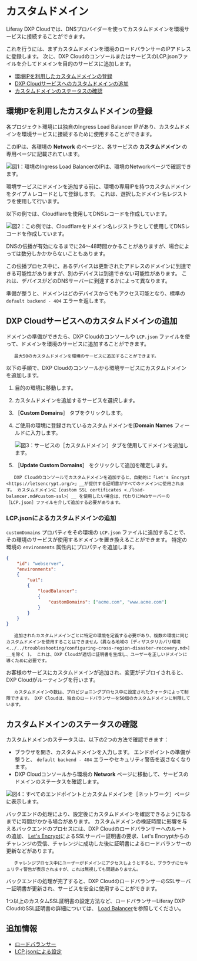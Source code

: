 # カスタムドメイン

Liferay DXP Cloudでは、DNSプロバイダーを使ってカスタムドメインを環境サービスに接続することができます。

これを行うには、まずカスタムドメインを環境のロードバランサーのIPアドレスに登録します。 次に、DXP CloudのコンソールまたはサービスのLCP.jsonファイルを介してドメインを目的のサービスに追加します。

* [環境IPを利用したカスタムドメインの登録](#registering-a-custom-domain-with-an-environment-ip)
* [DXP Cloudサービスへのカスタムドメインの追加](#adding-a-custom-domain-to-a-dxp-cloud-service)
* [カスタムドメインのステータスの確認](#verifying-the-status-of-a-custom-domain)

## 環境IPを利用したカスタムドメインの登録

各プロジェクト環境には独自のIngress Load Balancer IPがあり、カスタムドメインを環境サービスに接続するために使用することができます。

このIPは、各環境の **Network** のページと、各サービスの **カスタムドメイン** の専用ページに記載されています。

![図1：環境のIngress Load BalancerのIPは、環境のNetworkページで確認できます。](./custom-domains/images/01.png)

環境サービスにドメインを追加する前に、環境の専用IPを持つカスタムドメインをタイプ `A` レコードとして登録します。 これは、選択したドメイン名レジストラを使用して行います。

以下の例では、Cloudflareを使用してDNSレコードを作成しています。

![図2：この例では、Cloudflareをドメイン名レジストラとして使用してDNSレコードを作成しています。](./custom-domains/images/02.png)

DNSの伝播が有効になるまでに24〜48時間かかることがありますが、場合によっては数分しかかからないこともあります。

この伝播プロセス中に、あるデバイスは更新されたアドレスのドメインに到達できる可能性がありますが、別のデバイスは到達できない可能性があります。 これは、デバイスがどのDNSサーバーに到達するかによって異なります。

準備が整うと、ドメインはどのデバイスからでもアクセス可能となり、標準の `default backend - 404` エラーを返します。

## DXP Cloudサービスへのカスタムドメインの追加

ドメインの準備ができたら、DXP Cloudのコンソールや `LCP.json` ファイルを使って、ドメインを環境のサービスに追加することができます。

```{important}
   最大50のカスタムドメインを環境のサービスに追加することができます。
```

以下の手順で、DXP Cloudのコンソールから環境サービスにカスタムドメインを追加します。

1. 目的の環境に移動します。

1. カスタムドメインを追加するサービスを選択します。

1. ［**Custom Domains**］ タブをクリックします。

1. ご使用の環境に登録されているカスタムドメインを[**Domain Names** フィールドに入力します。

    ![図3：サービスの［カスタムドメイン］タブを使用してドメインを追加します。](./custom-domains/images/03.png)

1. ［**Update Custom Domains**］ をクリックして追加を確定します。

```{note}
   DXP Cloudのコンソールでカスタムドメインを追加すると、自動的に「Let's Encrypt <https://letsencrypt.org/>」__が提供する証明書がすべてのドメインに使用されます。 カスタムドメインに［custom SSL certificates <./load-balancer.md#custom-ssl>］__ を使用したい場合は、代わりにWebサーバーの［LCP.json］ファイルを介して追加する必要があります。
```

### LCP.jsonによるカスタムドメインの追加

`customDomains` プロパティをその環境の `LCP.json` ファイルに追加することで、その環境のサービスが使用するドメインを置き換えることができます。 特定の環境の `environments` 属性内にプロパティを追加します。

```json
{
    "id": "webserver",
    "environments":
    {
        "uat":
        {
            "loadBalancer":
            {
                "customDomains": ["acme.com", "www.acme.com"]
            }
        }
    } 
}
```

```{important}
   追加されたカスタムドメインごとに特定の環境を定義する必要があり、複数の環境に同じカスタムドメインを使用することはできません（異なる地域の［ディザスタリカバリ環境 <../../troubleshooting/configuring-cross-region-disaster-recovery.md>］__を除く )。 これは、DXP Cloudが適切に証明書を生成し、ユーザーを正しいドメインに導くために必要です。
```

お客様のサービスにカスタムドメインが追加され、変更がデプロイされると、DXP Cloudがルーティングを行います。

```{note}
   カスタムドメインの数は、プロビジョニングプロセス中に設定されたクォータによって制限できます。 DXP Cloudは、独自のロードバランサーを50個のカスタムドメインに制限しています。
```

## カスタムドメインのステータスの確認

カスタムドメインのステータスは、以下の2つの方法で確認できます：

* ブラウザを開き、カスタムドメインを入力します。 エンドポイントの準備が整うと、 `default backend - 404` エラーやセキュリティ警告を返さなくなります。
* DXP Cloudコンソールから環境の **Network** ページに移動して、サービスのドメインのステータスを確認します。

![図4：すべてのエンドポイントとカスタムドメインを［ネットワーク］ページに表示します。](./custom-domains/images/04.png)

バックエンドの処理により、設定後にカスタムドメインを確認できるようになるまでに時間がかかる場合があります。 カスタムドメインの検証時間に影響を与えるバックエンドのプロセスには、DXP Cloudのロードバランサーへのルートの追加、 [Let's Encrypt](https://letsencrypt.org/)によるSSLサーバー証明書の要求、Let's Encryptからのチャレンジの受信、チャレンジに成功した後に証明書によるロードバランサーの更新などがあります。

```{important}
   チャレンジプロセス中にユーザーがドメインにアクセスしようとすると、ブラウザにセキュリティ警告が表示されますが、これは無視しても問題ありません。
```

バックエンドの処理が完了すると、DXP CloudのロードバランサーのSSLサーバー証明書が更新され、サービスを安全に使用することができます。

1つ以上のカスタムSSL証明書の設定方法など、ロードバランサーLiferay DXP CloudのSSL証明書の詳細については、 [Load Balancer](./load-balancer.md)を参照してください。

## 追加情報

* [ロードバランサー](./load-balancer.md)
* [LCP.jsonによる設定](../../reference/configuration-via-lcp-json.md)
